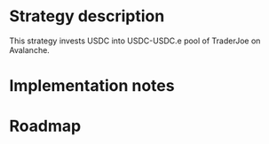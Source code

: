 # Strategy description

This strategy invests USDC into USDC-USDC.e pool of TraderJoe on Avalanche.

# Implementation notes

# Roadmap
